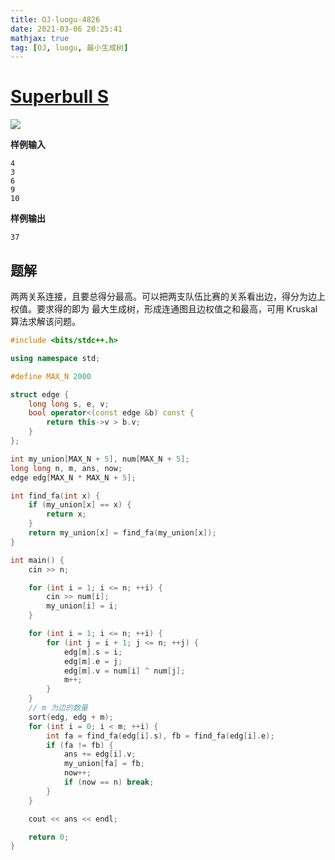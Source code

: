 ```yaml
---
title: OJ-luogu-4826
date: 2021-03-06 20:25:41
mathjax: true
tag: [OJ, luogu, 最小生成树]
---
```


# [Superbull S](https://www.luogu.com.cn/problem/P4826)

![](https://hauk-blog.oss-cn-hangzhou.aliyuncs.com/blogimage-20210308194623814.png)

**样例输入**

```
4
3
6
9
10
```

**样例输出**

```
37
```

## 题解

两两关系连接，且要总得分最高。可以把两支队伍比赛的关系看出边，得分为边上权值。要求得的即为 最大生成树，形成连通图且边权值之和最高，可用 Kruskal 算法求解该问题。

```cpp
#include <bits/stdc++.h>

using namespace std;

#define MAX_N 2000

struct edge {
    long long s, e, v;
    bool operator<(const edge &b) const {
        return this->v > b.v;
    }
};

int my_union[MAX_N + 5], num[MAX_N + 5];
long long n, m, ans, now;
edge edg[MAX_N * MAX_N + 5];

int find_fa(int x) {
    if (my_union[x] == x) {
        return x;
    }
    return my_union[x] = find_fa(my_union[x]);
}

int main() {
    cin >> n;

    for (int i = 1; i <= n; ++i) {
        cin >> num[i];
        my_union[i] = i;
    }

    for (int i = 1; i <= n; ++i) {
        for (int j = i + 1; j <= n; ++j) {
            edg[m].s = i;
            edg[m].e = j;
            edg[m].v = num[i] ^ num[j];
            m++;
        }
    }
    // m 为边的数量
    sort(edg, edg + m);
    for (int i = 0; i < m; ++i) {
        int fa = find_fa(edg[i].s), fb = find_fa(edg[i].e);
        if (fa != fb) {
            ans += edg[i].v;
            my_union[fa] = fb;
            now++;
            if (now == n) break;
        }
    }

    cout << ans << endl;

    return 0;
}
```



